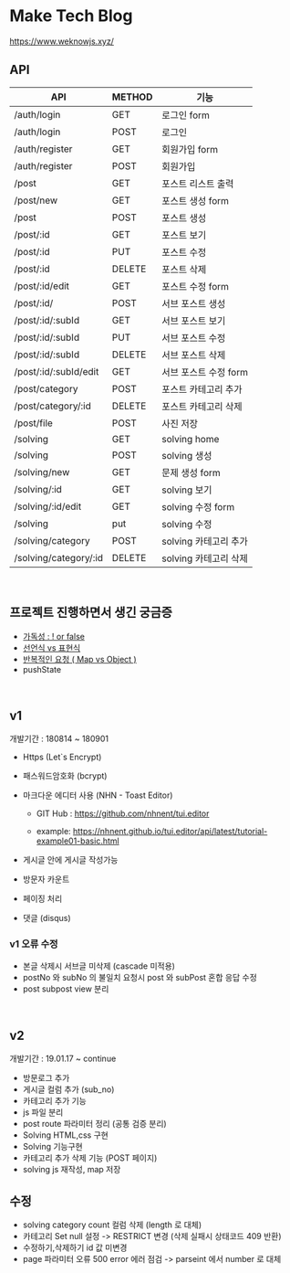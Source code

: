# Make Tech Blog

https://www.weknowjs.xyz/

## API

| API                   | METHOD | 기능                  |
| --------------------- | ------ | --------------------- |
| /auth/login           | GET    | 로그인 form           |
| /auth/login           | POST   | 로그인                |
| /auth/register        | GET    | 회원가입 form         |
| /auth/register        | POST   | 회원가입              |
| /post                 | GET    | 포스트 리스트 출력    |
| /post/new             | GET    | 포스트 생성 form      |
| /post                 | POST   | 포스트 생성           |
| /post/:id             | GET    | 포스트 보기           |
| /post/:id             | PUT    | 포스트 수정           |
| /post/:id             | DELETE | 포스트 삭제           |
| /post/:id/edit        | GET    | 포스트 수정 form      |
| /post/:id/            | POST   | 서브 포스트 생성      |
| /post/:id/:subId      | GET    | 서브 포스트 보기      |
| /post/:id/:subId      | PUT    | 서브 포스트 수정      |
| /post/:id/:subId      | DELETE | 서브 포스트 삭제      |
| /post/:id/:subId/edit | GET    | 서브 포스트 수정 form |
| /post/category        | POST   | 포스트 카테고리 추가  |
| /post/category/:id    | DELETE | 포스트 카테고리 삭제  |
| /post/file            | POST   | 사진 저장             |
| /solving              | GET    | solving home          |
| /solving              | POST   | solving 생성          |
| /solving/new          | GET    | 문제 생성 form        |
| /solving/:id          | GET    | solving 보기          |
| /solving/:id/edit     | GET    | solving 수정 form     |
| /solving              | put    | solving 수정          |
| /solving/category     | POST   | solving 카테고리 추가 |
| /solving/category/:id | DELETE | solving 카테고리 삭제 |

<br>

## 프로젝트 진행하면서 생긴 궁금증

- [가독성 : ! or false](https://github.com/jonghwajoa/MakeBlog/blob/master/Memo/!%20or%20false.md)
- [선언식 vs 표현식](https://github.com/jonghwajoa/MakeBlog/blob/master/Memo/%EC%84%A0%EC%96%B8%EC%8B%9Dvs%ED%91%9C%ED%98%84%EC%8B%9D.md)
- [반복적인 요청 ( Map vs Object )](https://github.com/jonghwajoa/MakeBlog/blob/master/Memo/Map%20vs%20Object.md)
- pushState

<br>

## v1

개발기간 : 180814 ~ 180901

- Https (Let`s Encrypt)
- 패스워드암호화 (bcrypt)
- 마크다운 에디터 사용 (NHN - Toast Editor)

  - GIT Hub : <https://github.com/nhnent/tui.editor>

  - example: <https://nhnent.github.io/tui.editor/api/latest/tutorial-example01-basic.html>

- 게시글 안에 게시글 작성가능
- 방문자 카운트
- 페이징 처리
- 댓글 (disqus)

### v1 오류 수정

- 본글 삭제시 서브글 미삭제 (cascade 미적용)
- postNo 와 subNo 의 불일치 요청시 post 와 subPost 혼합 응답 수정
- post subpost view 분리

<br>

## v2

개발기간 : 19.01.17 ~ continue

- 방문로그 추가
- 게시글 컬럼 추가 (sub_no)
- 카테고리 추가 기능
- js 파일 분리
- post route 파라미터 정리 (공통 검증 분리)
- Solving HTML,css 구현
- Solving 기능구현
- 카테고리 추가 삭제 기능 (POST 페이지)
- solving js 재작성, map 저장

## 수정

- solving category count 컬럼 삭제 (length 로 대체)
- 카테고리 Set null 설정 -> RESTRICT 변경 (삭제 실패시 상태코드 409 반환)
- 수정하기,삭제하기 id 값 미변경
- page 파라미터 오류 500 error 에러 점검 -> parseint 에서 number 로 대체
